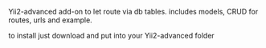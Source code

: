 Yii2-advanced add-on to let route via db tables.
includes models, CRUD for routes, urls and example.

to install just download and put into your Yii2-advanced folder